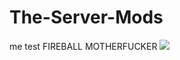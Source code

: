 # The-Server-Mods
me test
FIREBALL MOTHERFUCKER
[![](https://static.wikia.nocookie.net/b__/images/7/79/010-WizardMonkey.png/revision/latest?cb=20190522023422&path-prefix=bloons)](https://tenor.com/view/67-gif-4016762968613767830)
